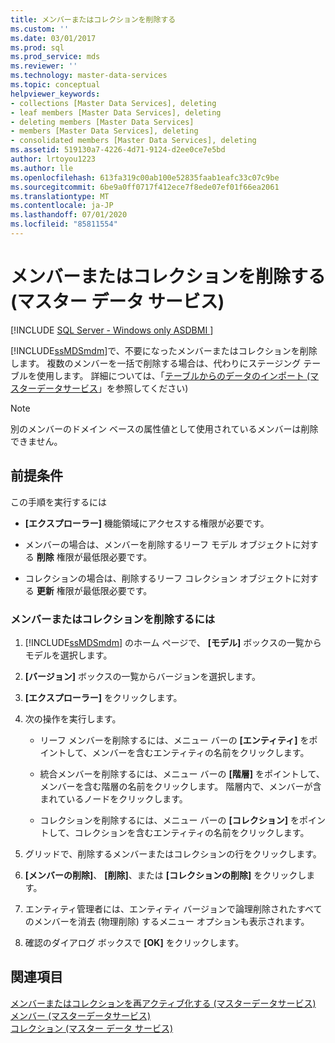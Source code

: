 ```yaml
---
title: メンバーまたはコレクションを削除する
ms.custom: ''
ms.date: 03/01/2017
ms.prod: sql
ms.prod_service: mds
ms.reviewer: ''
ms.technology: master-data-services
ms.topic: conceptual
helpviewer_keywords:
- collections [Master Data Services], deleting
- leaf members [Master Data Services], deleting
- deleting members [Master Data Services]
- members [Master Data Services], deleting
- consolidated members [Master Data Services], deleting
ms.assetid: 519130a7-4226-4d71-9124-d2ee0ce7e5bd
author: lrtoyou1223
ms.author: lle
ms.openlocfilehash: 613fa319c00ab100e52835faab1eafc33c07c9be
ms.sourcegitcommit: 6be9a0ff0717f412ece7f8ede07ef01f66ea2061
ms.translationtype: MT
ms.contentlocale: ja-JP
ms.lasthandoff: 07/01/2020
ms.locfileid: "85811554"
---
```

# <a name="delete-a-member-or-collection-master-data-services"></a>メンバーまたはコレクションを削除する (マスター データ サービス)

[!INCLUDE [SQL Server - Windows only ASDBMI  ](../includes/applies-to-version/sql-windows-only-asdbmi.md)]

  [!INCLUDE[ssMDSmdm](../includes/ssmdsmdm-md.md)]で、不要になったメンバーまたはコレクションを削除します。 複数のメンバーを一括で削除する場合は、代わりにステージング テーブルを使用します。 詳細については、「[テーブルからのデータのインポート &#40;マスターデータサービス](../master-data-services/import-data-from-tables-master-data-services.md)」を参照してください&#41;  
  
> [!NOTE]  
>  別のメンバーのドメイン ベースの属性値として使用されているメンバーは削除できません。  
  
## <a name="prerequisites"></a>前提条件  
 この手順を実行するには  
  
-   **[エクスプローラー]** 機能領域にアクセスする権限が必要です。  
  
-   メンバーの場合は、メンバーを削除するリーフ モデル オブジェクトに対する **削除** 権限が最低限必要です。  
  
-   コレクションの場合は、削除するリーフ コレクション オブジェクトに対する **更新** 権限が最低限必要です。  
  
### <a name="to-delete-a-member-or-collection"></a>メンバーまたはコレクションを削除するには  
  
1.  [!INCLUDE[ssMDSmdm](../includes/ssmdsmdm-md.md)] のホーム ページで、 **[モデル]** ボックスの一覧からモデルを選択します。  
  
2.  **[バージョン]** ボックスの一覧からバージョンを選択します。  
  
3.  **[エクスプローラー]** をクリックします。  
  
4.  次の操作を実行します。  
  
    -   リーフ メンバーを削除するには、メニュー バーの **[エンティティ]** をポイントして、メンバーを含むエンティティの名前をクリックします。  
  
    -   統合メンバーを削除するには、メニュー バーの **[階層]** をポイントして、メンバーを含む階層の名前をクリックします。 階層内で、メンバーが含まれているノードをクリックします。  
  
    -   コレクションを削除するには、メニュー バーの **[コレクション]** をポイントして、コレクションを含むエンティティの名前をクリックします。  
  
5.  グリッドで、削除するメンバーまたはコレクションの行をクリックします。  
  
6.  **[メンバーの削除]**、 **[削除]**、または **[コレクションの削除]** をクリックします。  
  
7.  エンティティ管理者には、エンティティ バージョンで論理削除されたすべてのメンバーを消去 (物理削除) するメニュー オプションも表示されます。  
  
8.  確認のダイアログ ボックスで **[OK]** をクリックします。  
  
## <a name="see-also"></a>関連項目  
 [メンバーまたはコレクションを再アクティブ化する &#40;マスターデータサービス&#41;](../master-data-services/reactivate-a-member-or-collection-master-data-services.md)   
 [メンバー &#40;マスターデータサービス&#41;](../master-data-services/members-master-data-services.md)   
 [コレクション (マスター データ サービス)](../master-data-services/collections-master-data-services.md)  
  
  
